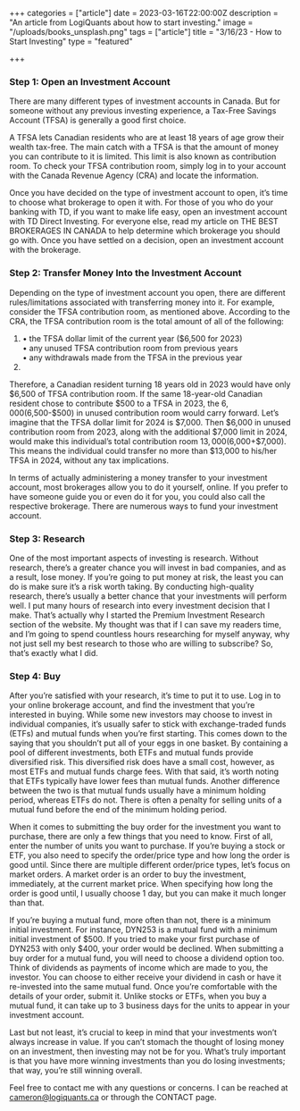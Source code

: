 +++
categories = ["article"]
date = 2023-03-16T22:00:00Z
description = "An article from LogiQuants about how to start investing."
image = "/uploads/books_unsplash.png"
tags = ["article"]
title = "3/16/23 - How to Start Investing"
type = "featured"

+++
### **Step 1: Open an Investment Account**

There are many different types of investment accounts in Canada. But for someone without any previous investing experience, a Tax-Free Savings Account (TFSA) is generally a good first choice.

A TFSA lets Canadian residents who are at least 18 years of age grow their wealth tax-free. The main catch with a TFSA is that the amount of money you can contribute to it is limited. This limit is also known as contribution room. To check your TFSA contribution room, simply log in to your account with the Canada Revenue Agency (CRA) and locate the information.

Once you have decided on the type of investment account to open, it’s time to choose what brokerage to open it with. For those of you who do your banking with TD, if you want to make life easy, open an investment account with TD Direct Investing. For everyone else, read my article on THE BEST BROKERAGES IN CANADA to help determine which brokerage you should go with. Once you have settled on a decision, open an investment account with the brokerage.

### **Step 2: Transfer Money Into the Investment Account**

Depending on the type of investment account you open, there are different rules/limitations associated with transferring money into it. For example, consider the TFSA contribution room, as mentioned above. According to the CRA, the TFSA contribution room is the total amount of all of the following:

1. • the TFSA dollar limit of the current year ($6,500 for 2023)  
   • any unused TFSA contribution room from previous years  
   • any withdrawals made from the TFSA in the previous year
2. 

Therefore, a Canadian resident turning 18 years old in 2023 would have only $6,500 of TFSA contribution room. If the same 18-year-old Canadian resident chose to contribute $500 to a TFSA in 2023, the $6,000 ($6,500-$500) in unused contribution room would carry forward. Let’s imagine that the TFSA dollar limit for 2024 is $7,000. Then $6,000 in unused contribution room from 2023, along with the additional $7,000 limit in 2024, would make this individual’s total contribution room $13,000 ($6,000+$7,000). This means the individual could transfer no more than $13,000 to his/her TFSA in 2024, without any tax implications.

In terms of actually administering a money transfer to your investment account, most brokerages allow you to do it yourself, online. If you prefer to have someone guide you or even do it for you, you could also call the respective brokerage. There are numerous ways to fund your investment account.

### **Step 3: Research**

One of the most important aspects of investing is research. Without research, there’s a greater chance you will invest in bad companies, and as a result, lose money. If you’re going to put money at risk, the least you can do is make sure it’s a risk worth taking. By conducting high-quality research, there’s usually a better chance that your investments will perform well. I put many hours of research into every investment decision that I make. That’s actually why I started the Premium Investment Research section of the website. My thought was that if I can save my readers time, and I’m going to spend countless hours researching for myself anyway, why not just sell my best research to those who are willing to subscribe? So, that’s exactly what I did.

### **Step 4: Buy**

After you’re satisfied with your research, it’s time to put it to use. Log in to your online brokerage account, and find the investment that you’re interested in buying. While some new investors may choose to invest in individual companies, it’s usually safer to stick with exchange-traded funds (ETFs) and mutual funds when you’re first starting. This comes down to the saying that you shouldn’t put all of your eggs in one basket. By containing a pool of different investments, both ETFs and mutual funds provide diversified risk. This diversified risk does have a small cost, however, as most ETFs and mutual funds charge fees. With that said, it’s worth noting that ETFs typically have lower fees than mutual funds. Another difference between the two is that mutual funds usually have a minimum holding period, whereas ETFs do not. There is often a penalty for selling units of a mutual fund before the end of the minimum holding period.

When it comes to submitting the buy order for the investment you want to purchase, there are only a few things that you need to know. First of all, enter the number of units you want to purchase. If you’re buying a stock or ETF, you also need to specify the order/price type and how long the order is good until. Since there are multiple different order/price types, let’s focus on market orders. A market order is an order to buy the investment, immediately, at the current market price. When specifying how long the order is good until, I usually choose 1 day, but you can make it much longer than that.

If you’re buying a mutual fund, more often than not, there is a minimum initial investment. For instance, DYN253 is a mutual fund with a minimum initial investment of $500. If you tried to make your first purchase of DYN253 with only $400, your order would be declined. When submitting a buy order for a mutual fund, you will need to choose a dividend option too. Think of dividends as payments of income which are made to you, the investor. You can choose to either receive your dividend in cash or have it re-invested into the same mutual fund. Once you’re comfortable with the details of your order, submit it. Unlike stocks or ETFs, when you buy a mutual fund, it can take up to 3 business days for the units to appear in your investment account.

Last but not least, it’s crucial to keep in mind that your investments won’t always increase in value. If you can’t stomach the thought of losing money on an investment, then investing may not be for you. What’s truly important is that you have more winning investments than you do losing investments; that way, you’re still winning overall.

Feel free to contact me with any questions or concerns. I can be reached at [cameron@logiquants.ca](mailto:cameron@logiquants.ca) or through the CONTACT page.